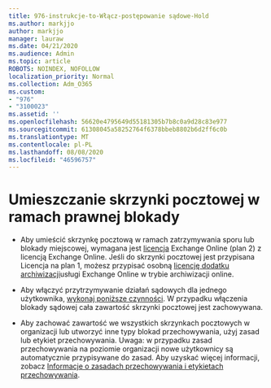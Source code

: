 ```yaml
---
title: 976-instrukcje-to-Włącz-postępowanie sądowe-Hold
ms.author: markjjo
author: markjjo
manager: lauraw
ms.date: 04/21/2020
ms.audience: Admin
ms.topic: article
ROBOTS: NOINDEX, NOFOLLOW
localization_priority: Normal
ms.collection: Adm_O365
ms.custom:
- "976"
- "3100023"
ms.assetid: ''
ms.openlocfilehash: 56620e4795649d55181305b7b8c0a9d28c83e977
ms.sourcegitcommit: 61308045a58252764f6378bbeb8802b6d2ff6c0b
ms.translationtype: MT
ms.contentlocale: pl-PL
ms.lasthandoff: 08/08/2020
ms.locfileid: "46596757"
---
```

# <a name="place-a-mailbox-on-legal-hold"></a>Umieszczanie skrzynki pocztowej w ramach prawnej blokady

- Aby umieścić skrzynkę pocztową w ramach zatrzymywania sporu lub blokady miejscowej, wymagana jest [licencja](https://docs.microsoft.com/office365/servicedescriptions/office-365-platform-service-description/office-365-plan-options) Exchange Online (plan 2) z licencją Exchange Online. Jeśli do skrzynki pocztowej jest przypisana Licencja na plan 1, możesz przypisać osobną [licencję dodatku archiwizacji](https://docs.microsoft.com/office365/servicedescriptions/exchange-online-archiving-service-description)usługi Exchange Online w trybie archiwizacji online.

- Aby włączyć przytrzymywanie działań sądowych dla jednego użytkownika, [wykonaj poniższe czynności](https://docs.microsoft.com/microsoft-365/compliance/create-a-litigation-hold). W przypadku włączenia blokady sądowej cała zawartość skrzynki pocztowej jest zachowywana.

- Aby zachować zawartość we wszystkich skrzynkach pocztowych w organizacji lub utworzyć inne typy blokad przechowywania, użyj zasad lub etykiet przechowywania. Uwaga: w przypadku zasad przechowywania na poziomie organizacji nowe użytkownicy są automatycznie przypisywane do zasad. Aby uzyskać więcej informacji, zobacz [Informacje o zasadach przechowywania i etykietach przechowywania](https://docs.microsoft.com/microsoft-365/compliance/retention-policies#applying-a-retention-policy-to-an-entire-organization-or-specific-locations). 
